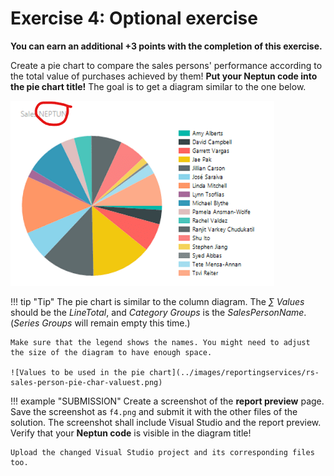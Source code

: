 ﻿# Exercise 4: Optional exercise

**You can earn an additional +3 points with the completion of this exercise.**

Create a pie chart to compare the sales persons' performance according to the total value of purchases achieved by them!  **Put your Neptun code into the pie chart title!** The goal is to get a diagram similar to the one below.

![Expected chart](../images/reportingservices/rs-sales-person-pie-chart.png)

!!! tip "Tip"
    The pie chart is similar to the column diagram. The _∑ Values_ should be the _LineTotal_, and _Category Groups_ is the _SalesPersonName_. (_Series Groups_ will remain empty this time.)

    Make sure that the legend shows the names. You might need to adjust the size of the diagram to have enough space.

    ![Values to be used in the pie chart](../images/reportingservices/rs-sales-person-pie-char-valuest.png)

!!! example "SUBMISSION"
    Create a screenshot of the **report preview** page. Save the screenshot as `f4.png` and submit it with the other files of the solution. The screenshot shall include Visual Studio and the report preview. Verify that your **Neptun code** is visible in the diagram title!

    Upload the changed Visual Studio project and its corresponding files too.
